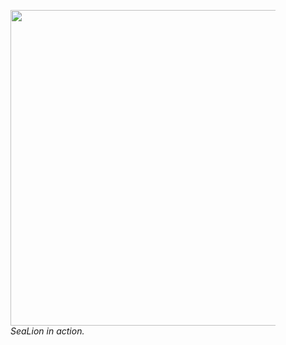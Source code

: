 <figure>
    <img src="https://raw.githubusercontent.com/anish-lakkapragada/SeaLion/main/sealion_demo.gif" width="900" height = "505">
    <figcaption> <i> SeaLion in action. </i> </figcaption>
</figure>
